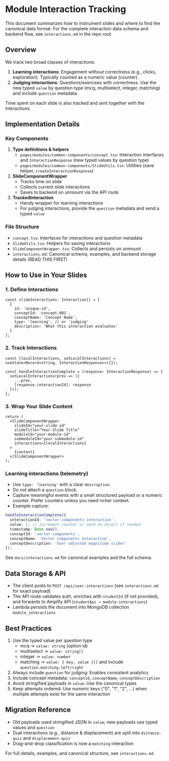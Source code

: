 # Module Interaction Tracking

This document summarizes how to instrument slides and where to find the canonical data format. For the complete interaction data schema and backend flow, see `interactions.md` in the repo root.

## Overview

We track two broad classes of interactions:

1. **Learning interactions**: Engagement without correctness (e.g., clicks, exploration). Typically counted as a numeric value (counter).
2. **Judging interactions**: Questions/exercises with correctness. Use the new typed `value` by question type (mcq, multiselect, integer, matching) and include `question` metadata.

Time spent on each slide is also tracked and sent together with the interactions.

## Implementation Details

### Key Components

1. **Type definitions & helpers**
   - `pages/modules/common-components/concept.tsx`: Interaction interfaces and `InteractionResponse` (new typed values by question type)
   - `pages/modules/common-components/SlideUtils.tsx`: Utilities (save helper, `createInteractionResponse`)
2. **SlideComponentWrapper**
   - Tracks time on slide
   - Collects current slide interactions
   - Saves to backend on unmount via the API route
3. **TrackedInteraction**
   - Handy wrapper for learning interactions
   - For judging interactions, provide the `question` metadata and send a typed `value`

### File Structure

- `concept.tsx`: Interfaces for interactions and question metadata
- `SlideUtils.tsx`: Helpers for saving interactions
- `SlideComponentWrapper.tsx`: Collects and persists on unmount
- `interactions.md`: Canonical schema, examples, and backend storage details (READ THIS FIRST)

## How to Use in Your Slides

### 1. Define Interactions

```tsx
const slideInteractions: Interaction[] = [
  {
    id: 'unique-id',
    conceptId: 'concept-001',
    conceptName: 'Concept Name',
    type: 'learning', // or 'judging'
    description: 'What this interaction evaluates'
  }
];
```

### 2. Track Interactions

```tsx
const [localInteractions, setLocalInteractions] = useState<Record<string, InteractionResponse>>({});

const handleInteractionComplete = (response: InteractionResponse) => {
  setLocalInteractions(prev => ({
    ...prev,
    [response.interactionId]: response
  }));
};
```

### 3. Wrap Your Slide Content

```tsx
return (
  <SlideComponentWrapper
    slideId="your-slide-id"
    slideTitle="Your Slide Title"
    moduleId="your-module-id"
    submoduleId="your-submodule-id"
    interactions={localInteractions}
  >
    {content}
  </SlideComponentWrapper>
);
```

### Learning interactions (telemetry)

- Use `type: 'learning'` with a clear `description`.
- Do not attach a `question` block.
- Capture meaningful events with a small structured payload or a numeric counter. Prefer counters unless you need richer context.
- Example capture:

```ts
handleInteractionComplete({
  interactionId: 'vector-components-interaction',
  value: 1, // increment counter or send an object if needed
  timestamp: Date.now(),
  conceptId: 'vector-components',
  conceptName: 'Vector Components Interactive',
  conceptDescription: 'User adjusted magnitude slider'
});
```

See `docs/interactions.md` for canonical examples and the full schema. 

## Data Storage & API

- The client posts to `POST /api/user-interactions` (see `interactions.md` for exact payload)
- The API route validates auth, enriches with `studentId` (if not provided), and forwards to Amplify API (`studentApi → module-interactions`)
- Lambda persists the document into MongoDB collection `module_interactions`

## Best Practices

1. Use the typed value per question type
   - mcq → `value: string` (option id)
   - multiselect → `value: string[]`
   - integer → `value: number`
   - matching → `value: { key, value }[]` and include `question.matching.left/right`
2. Always include `question` for judging: Enables consistent analytics
3. Include concept metadata: `conceptId`, `conceptName`, `conceptDescription`
4. Avoid stringified payloads in `value`: Use the canonical types
5. Keep attempts ordered: Use numeric keys ("0", "1", "2", …) when multiple attempts exist for the same interaction

## Migration Reference

- Old payloads used stringified JSON in `value`; new payloads use typed values and `question`
- Dual interactions (e.g., distance & displacement) are split into `distance-quiz` and `displacement-quiz`
- Drag-and-drop classification is now a `matching` interaction

For full details, examples, and canonical structure, see `interactions.md`. 